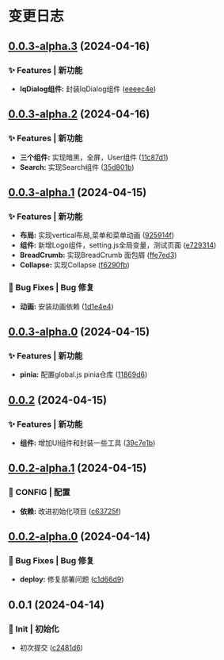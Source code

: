 # 变更日志

## [0.0.3-alpha.3](https://github.com/marioliu2001/vue3-iqoo-admin-easy-template/compare/0.0.3-alpha.2...0.0.3-alpha.3) (2024-04-16)


### ✨ Features | 新功能

* **IqDialog组件:** 封装IqDialog组件 ([eeeec4e](https://github.com/marioliu2001/vue3-iqoo-admin-easy-template/commit/eeeec4e5f77e6e897935aa61b7ed4c94e7aa7995))

## [0.0.3-alpha.2](https://github.com/marioliu2001/vue3-iqoo-admin-easy-template/compare/0.0.3-alpha.1...0.0.3-alpha.2) (2024-04-16)


### ✨ Features | 新功能

* **三个组件:** 实现暗黑，全屏，User组件 ([11c87d1](https://github.com/marioliu2001/vue3-iqoo-admin-easy-template/commit/11c87d14b782c6b3f49c0e3b3fe867b76260f8c0))
* **Search:** 实现Search组件 ([35d801b](https://github.com/marioliu2001/vue3-iqoo-admin-easy-template/commit/35d801ba4a00f9babc2350858374b6013fdf7445))

## [0.0.3-alpha.1](https://github.com/marioliu2001/vue3-iqoo-admin-easy-template/compare/0.0.3-alpha.0...0.0.3-alpha.1) (2024-04-15)

### ✨ Features | 新功能

- **布局:** 实现vertical布局,菜单和菜单动画 ([925914f](https://github.com/marioliu2001/vue3-iqoo-admin-easy-template/commit/925914fbb9c53ddf4ae4f05624b0804877aa9ac9))
- **组件:** 新增Logo组件，setting.js全局变量，测试页面 ([e729314](https://github.com/marioliu2001/vue3-iqoo-admin-easy-template/commit/e729314c28c21a5546e6e14914256d2abe4ed0ae))
- **BreadCrumb:** 实现BreadCrumb 面包屑 ([ffe7ed3](https://github.com/marioliu2001/vue3-iqoo-admin-easy-template/commit/ffe7ed3b6d891656ed717de33c5aab37357b65b4))
- **Collapse:** 实现Collapse ([f6290fb](https://github.com/marioliu2001/vue3-iqoo-admin-easy-template/commit/f6290fb630c051f6650378a1eb1733ba6638b171))

### 🐛 Bug Fixes | Bug 修复

- **动画:** 安装动画依赖 ([1d1e4e4](https://github.com/marioliu2001/vue3-iqoo-admin-easy-template/commit/1d1e4e4ebef601d63fd5cc79983a47fa45664cc6))

## [0.0.3-alpha.0](https://github.com/marioliu2001/vue3-iqoo-admin-easy-template/compare/0.0.2...0.0.3-alpha.0) (2024-04-15)

### ✨ Features | 新功能

- **pinia:** 配置global.js pinia仓库 ([11869d6](https://github.com/marioliu2001/vue3-iqoo-admin-easy-template/commit/11869d678010ad37ba96d5d293bf620d944f74d1))

## [0.0.2](https://github.com/marioliu2001/vue3-iqoo-admin-easy-template/compare/0.0.2-alpha.1...0.0.2) (2024-04-15)

### ✨ Features | 新功能

- **组件:** 增加UI组件和封装一些工具 ([39c7e1b](https://github.com/marioliu2001/vue3-iqoo-admin-easy-template/commit/39c7e1b5f03cff382da5c6fbef3a9972b636f160))

## [0.0.2-alpha.1](https://github.com/marioliu2001/vue3-iqoo-admin-easy-template/compare/0.0.2-alpha.0...0.0.2-alpha.1) (2024-04-15)

### 🔨 CONFIG | 配置

- **依赖:** 改进初始化项目 ([c63725f](https://github.com/marioliu2001/vue3-iqoo-admin-easy-template/commit/c63725f9c02ad7f9cd75b15ffb22ded40abde05e))

## [0.0.2-alpha.0](https://github.com/marioliu2001/vue3-iqoo-admin-easy-template/compare/0.0.1...0.0.2-alpha.0) (2024-04-14)

### 🐛 Bug Fixes | Bug 修复

- **deploy:** 修复部署问题 ([c1d66d9](https://github.com/marioliu2001/vue3-iqoo-admin-easy-template/commit/c1d66d9799f28e4082b51b68c848e2cd26eb2d44))

## 0.0.1 (2024-04-14)

### 🎉 Init | 初始化

- 初次提交 ([c2481d6](https://github.com/marioliu2001/vue3-iqoo-admin-easy-template/commit/c2481d628dc013385ab57194a43dec2910dbeda1))

